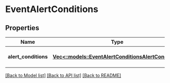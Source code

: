 # EventAlertConditions

## Properties
Name | Type | Description | Notes
------------ | ------------- | ------------- | -------------
**alert_conditions** | [**Vec<::models::EventAlertConditionsAlertCondition>**](EventAlertConditionsAlert-Condition.md) |  | [optional] [default to null]

[[Back to Model list]](../README.md#documentation-for-models) [[Back to API list]](../README.md#documentation-for-api-endpoints) [[Back to README]](../README.md)


